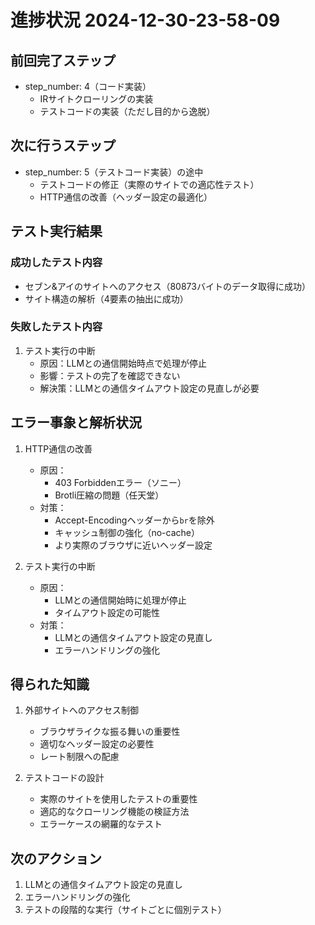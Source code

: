 # 進捗状況 2024-12-30-23-58-09

## 前回完了ステップ
- step_number: 4（コード実装）
  - IRサイトクローリングの実装
  - テストコードの実装（ただし目的から逸脱）

## 次に行うステップ
- step_number: 5（テストコード実装）の途中
  - テストコードの修正（実際のサイトでの適応性テスト）
  - HTTP通信の改善（ヘッダー設定の最適化）

## テスト実行結果
### 成功したテスト内容
- セブン&アイのサイトへのアクセス（80873バイトのデータ取得に成功）
- サイト構造の解析（4要素の抽出に成功）

### 失敗したテスト内容
1. テスト実行の中断
   - 原因：LLMとの通信開始時点で処理が停止
   - 影響：テストの完了を確認できない
   - 解決策：LLMとの通信タイムアウト設定の見直しが必要

## エラー事象と解析状況
1. HTTP通信の改善
   - 原因：
     - 403 Forbiddenエラー（ソニー）
     - Brotli圧縮の問題（任天堂）
   - 対策：
     - Accept-Encodingヘッダーから`br`を除外
     - キャッシュ制御の強化（no-cache）
     - より実際のブラウザに近いヘッダー設定

2. テスト実行の中断
   - 原因：
     - LLMとの通信開始時に処理が停止
     - タイムアウト設定の可能性
   - 対策：
     - LLMとの通信タイムアウト設定の見直し
     - エラーハンドリングの強化

## 得られた知識
1. 外部サイトへのアクセス制御
   - ブラウザライクな振る舞いの重要性
   - 適切なヘッダー設定の必要性
   - レート制限への配慮

2. テストコードの設計
   - 実際のサイトを使用したテストの重要性
   - 適応的なクローリング機能の検証方法
   - エラーケースの網羅的なテスト

## 次のアクション
1. LLMとの通信タイムアウト設定の見直し
2. エラーハンドリングの強化
3. テストの段階的な実行（サイトごとに個別テスト） 